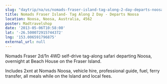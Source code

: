 ```yaml
---
slug: "daytrip/na/us/nomads-fraser-island-tag-along-2-day-departs-noosa"
title: Nomads Fraser Island- Tag Along 2 Day - Departs Noosa
location: Noosa, Noosa, Australia, 4562
poster: Madtravelshop
date: '2013-05-06T10:58:00'
lat: '-26.500072915744372'
lng: '153.006591796875'
external_url: null
---
```


Nomads Fraser 2d/1n 4WD self-drive tag-along safari departing Noosa, overnight at Beach House on the Fraser Island.

Includes 2xnt at Nomads Noosa, vehicle hire, professional guide, fuel, ferry transfer, all meals while on the Island and local fees.
